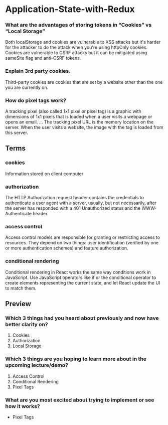 # Application-State-with-Redux

### What are the advantages of storing tokens in “Cookies” vs “Local Storage”
Both localStorage and cookies are vulnerable to XSS attacks but it's harder for the attacker to do the attack when you're using httpOnly cookies.
Cookies are vulnerable to CSRF attacks but it can be mitigated using sameSite flag and anti-CSRF tokens.

### Explain 3rd party cookies.
Third-party cookies are cookies that are set by a website other than the one you are currently on. 

### How do pixel tags work?
A tracking pixel (also called 1x1 pixel or pixel tag) is a graphic with dimensions of 1x1 pixels that is loaded when a user visits a webpage or opens an email. ... The tracking pixel URL is the memory location on the server. When the user visits a website, the image with the tag is loaded from this server.


## Terms
### cookies
Information stored on client computer

### authorization
The HTTP Authorization request header contains the credentials to authenticate a user agent with a server, usually, but not necessarily, after the server has responded with a 401 Unauthorized status and the WWW-Authenticate header.

### access control
Access control models are responsible for granting or restricting access to resources. They depend on two things: user identification (verified by one or more authentication schemes) and feature authorization.

### conditional rendering
Conditional rendering in React works the same way conditions work in JavaScript. Use JavaScript operators like if or the conditional operator to create elements representing the current state, and let React update the UI to match them.

## Preview

### Which 3 things had you heard about previously and now have better clarity on?
1. Cookies
2. Authorization
3. Local Storage

### Which 3 things are you hoping to learn more about in the upcoming lecture/demo?
1. Access Control
2. Conditional Rendering
3. Pixel Tags

### What are you most excited about trying to implement or see how it works?
* Pixel Tags

